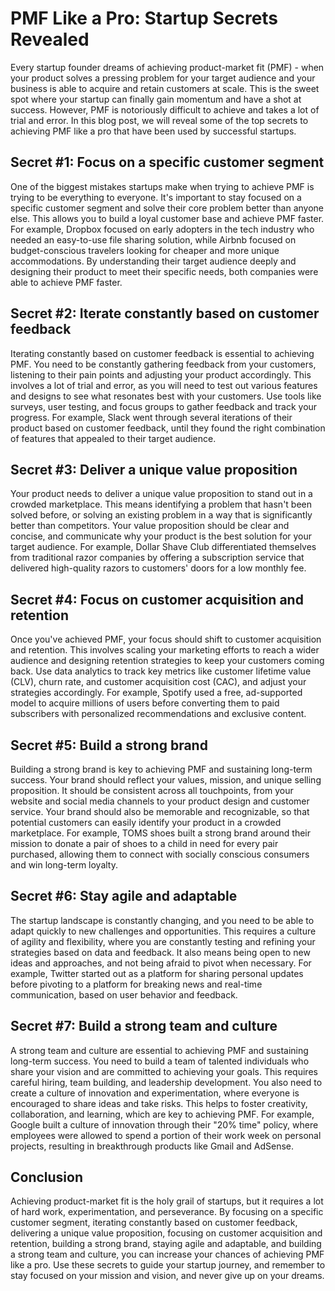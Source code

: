 # PMF Like a Pro: Startup Secrets Revealed

Every startup founder dreams of achieving product-market fit (PMF) - when your product solves a pressing problem for your target audience and your business is able to acquire and retain customers at scale. This is the sweet spot where your startup can finally gain momentum and have a shot at success. However, PMF is notoriously difficult to achieve and takes a lot of trial and error. In this blog post, we will reveal some of the top secrets to achieving PMF like a pro that have been used by successful startups.

## Secret #1: Focus on a specific customer segment

One of the biggest mistakes startups make when trying to achieve PMF is trying to be everything to everyone. It's important to stay focused on a specific customer segment and solve their core problem better than anyone else. This allows you to build a loyal customer base and achieve PMF faster. For example, Dropbox focused on early adopters in the tech industry who needed an easy-to-use file sharing solution, while Airbnb focused on budget-conscious travelers looking for cheaper and more unique accommodations. By understanding their target audience deeply and designing their product to meet their specific needs, both companies were able to achieve PMF faster.

## Secret #2: Iterate constantly based on customer feedback

Iterating constantly based on customer feedback is essential to achieving PMF. You need to be constantly gathering feedback from your customers, listening to their pain points and adjusting your product accordingly. This involves a lot of trial and error, as you will need to test out various features and designs to see what resonates best with your customers. Use tools like surveys, user testing, and focus groups to gather feedback and track your progress. For example, Slack went through several iterations of their product based on customer feedback, until they found the right combination of features that appealed to their target audience.

## Secret #3: Deliver a unique value proposition

Your product needs to deliver a unique value proposition to stand out in a crowded marketplace. This means identifying a problem that hasn't been solved before, or solving an existing problem in a way that is significantly better than competitors. Your value proposition should be clear and concise, and communicate why your product is the best solution for your target audience. For example, Dollar Shave Club differentiated themselves from traditional razor companies by offering a subscription service that delivered high-quality razors to customers' doors for a low monthly fee.

## Secret #4: Focus on customer acquisition and retention

Once you've achieved PMF, your focus should shift to customer acquisition and retention. This involves scaling your marketing efforts to reach a wider audience and designing retention strategies to keep your customers coming back. Use data analytics to track key metrics like customer lifetime value (CLV), churn rate, and customer acquisition cost (CAC), and adjust your strategies accordingly. For example, Spotify used a free, ad-supported model to acquire millions of users before converting them to paid subscribers with personalized recommendations and exclusive content.

## Secret #5: Build a strong brand

Building a strong brand is key to achieving PMF and sustaining long-term success. Your brand should reflect your values, mission, and unique selling proposition. It should be consistent across all touchpoints, from your website and social media channels to your product design and customer service. Your brand should also be memorable and recognizable, so that potential customers can easily identify your product in a crowded marketplace. For example, TOMS shoes built a strong brand around their mission to donate a pair of shoes to a child in need for every pair purchased, allowing them to connect with socially conscious consumers and win long-term loyalty.

## Secret #6: Stay agile and adaptable

The startup landscape is constantly changing, and you need to be able to adapt quickly to new challenges and opportunities. This requires a culture of agility and flexibility, where you are constantly testing and refining your strategies based on data and feedback. It also means being open to new ideas and approaches, and not being afraid to pivot when necessary. For example, Twitter started out as a platform for sharing personal updates before pivoting to a platform for breaking news and real-time communication, based on user behavior and feedback.

## Secret #7: Build a strong team and culture

A strong team and culture are essential to achieving PMF and sustaining long-term success. You need to build a team of talented individuals who share your vision and are committed to achieving your goals. This requires careful hiring, team building, and leadership development. You also need to create a culture of innovation and experimentation, where everyone is encouraged to share ideas and take risks. This helps to foster creativity, collaboration, and learning, which are key to achieving PMF. For example, Google built a culture of innovation through their "20% time" policy, where employees were allowed to spend a portion of their work week on personal projects, resulting in breakthrough products like Gmail and AdSense.

## Conclusion

Achieving product-market fit is the holy grail of startups, but it requires a lot of hard work, experimentation, and perseverance. By focusing on a specific customer segment, iterating constantly based on customer feedback, delivering a unique value proposition, focusing on customer acquisition and retention, building a strong brand, staying agile and adaptable, and building a strong team and culture, you can increase your chances of achieving PMF like a pro. Use these secrets to guide your startup journey, and remember to stay focused on your mission and vision, and never give up on your dreams.